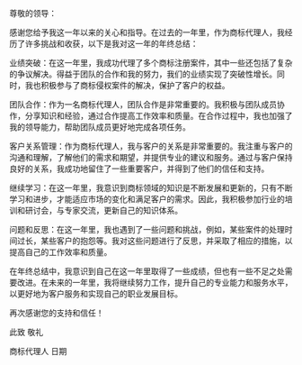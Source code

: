 尊敬的领导：

感谢您给予我这一年以来的关心和指导。在过去的一年里，作为商标代理人，我经历了许多挑战和收获，以下是我对这一年的年终总结：

业绩突破：在这一年里，我成功代理了多个商标注册案件，其中一些还包括了复杂的争议解决。得益于团队的合作和我的努力，我们的业绩实现了突破性增长。同时，我也积极参与了商标侵权案件的解决，保护了客户的权益。

团队合作：作为一名商标代理人，团队合作是非常重要的。我积极与团队成员协作，分享知识和经验，通过合作提高工作效率和质量。在合作过程中，我也加强了我的领导能力，帮助团队成员更好地完成各项任务。

客户关系管理：作为商标代理人，我与客户的关系是非常重要的。我注重与客户的沟通和理解，了解他们的需求和期望，并提供专业的建议和服务。通过与客户保持良好的关系，我成功地留住了一些重要客户，并得到了他们的信任和支持。

继续学习：在这一年里，我意识到商标领域的知识是不断发展和更新的，只有不断学习和进步，才能适应市场的变化和满足客户的需求。因此，我积极参加行业的培训和研讨会，与专家交流，更新自己的知识体系。

问题和反思：在这一年里，我也遇到了一些问题和挑战，例如，某些案件的处理时间过长，某些客户的抱怨等。我对这些问题进行了反思，并采取了相应的措施，以提高自己的工作效率和质量。

在年终总结中，我意识到自己在这一年里取得了一些成绩，但也有一些不足之处需要改进。在未来的一年里，我将继续努力工作，提升自己的专业能力和服务水平，以更好地为客户服务和实现自己的职业发展目标。

再次感谢您的支持和信任！

此致 敬礼

商标代理人 日期